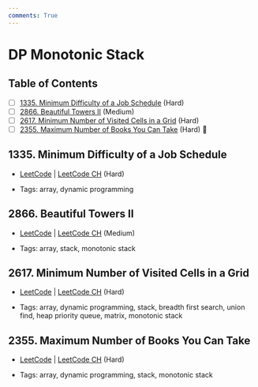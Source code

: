 ```yaml
---
comments: True
---
```


# DP Monotonic Stack

## Table of Contents

- [ ] [1335. Minimum Difficulty of a Job Schedule](https://leetcode.cn/problems/minimum-difficulty-of-a-job-schedule/) (Hard)
- [ ] [2866. Beautiful Towers II](https://leetcode.cn/problems/beautiful-towers-ii/) (Medium)
- [ ] [2617. Minimum Number of Visited Cells in a Grid](https://leetcode.cn/problems/minimum-number-of-visited-cells-in-a-grid/) (Hard)
- [ ] [2355. Maximum Number of Books You Can Take](https://leetcode.cn/problems/maximum-number-of-books-you-can-take/) (Hard) 👑

## 1335. Minimum Difficulty of a Job Schedule

-   [LeetCode](https://leetcode.com/problems/minimum-difficulty-of-a-job-schedule/) | [LeetCode CH](https://leetcode.cn/problems/minimum-difficulty-of-a-job-schedule/) (Hard)

-   Tags: array, dynamic programming


## 2866. Beautiful Towers II

-   [LeetCode](https://leetcode.com/problems/beautiful-towers-ii/) | [LeetCode CH](https://leetcode.cn/problems/beautiful-towers-ii/) (Medium)

-   Tags: array, stack, monotonic stack


## 2617. Minimum Number of Visited Cells in a Grid

-   [LeetCode](https://leetcode.com/problems/minimum-number-of-visited-cells-in-a-grid/) | [LeetCode CH](https://leetcode.cn/problems/minimum-number-of-visited-cells-in-a-grid/) (Hard)

-   Tags: array, dynamic programming, stack, breadth first search, union find, heap priority queue, matrix, monotonic stack


## 2355. Maximum Number of Books You Can Take

-   [LeetCode](https://leetcode.com/problems/maximum-number-of-books-you-can-take/) | [LeetCode CH](https://leetcode.cn/problems/maximum-number-of-books-you-can-take/) (Hard)

-   Tags: array, dynamic programming, stack, monotonic stack
